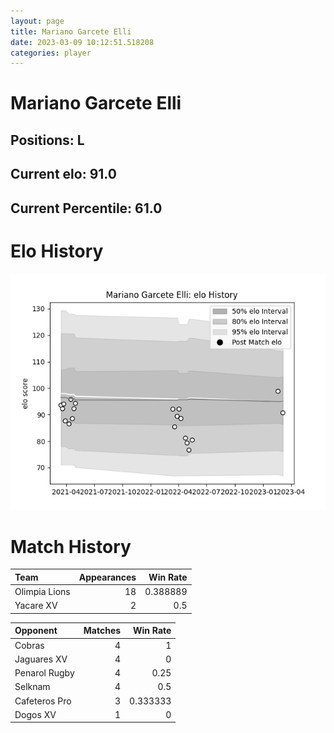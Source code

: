 ```yaml
---  
layout: page  
title: Mariano Garcete Elli  
date: 2023-03-09 10:12:51.518208  
categories: player  
---
```

# Mariano Garcete Elli

## Positions: L

## Current elo: 91.0

## Current Percentile: 61.0

# Elo History


![elo history](history_MarianoGarceteElli.png)
# Match History


| Team          |   Appearances |   Win Rate |
|:--------------|--------------:|-----------:|
| Olimpia Lions |            18 |   0.388889 |
| Yacare XV     |             2 |   0.5      |

| Opponent      |   Matches |   Win Rate |
|:--------------|----------:|-----------:|
| Cobras        |         4 |   1        |
| Jaguares XV   |         4 |   0        |
| Penarol Rugby |         4 |   0.25     |
| Selknam       |         4 |   0.5      |
| Cafeteros Pro |         3 |   0.333333 |
| Dogos XV      |         1 |   0        |